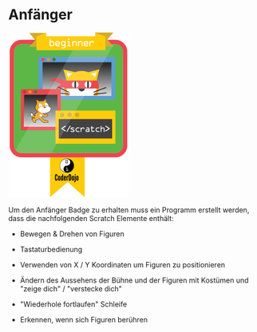 # Anfänger

![Anfänger Badge](../assets/ScratchBeginner_small.png)

Um den Anfänger Badge zu erhalten muss ein Programm erstellt werden, dass die nachfolgenden
Scratch Elemente enthält:

- Bewegen & Drehen von Figuren

- Tastaturbedienung

- Verwenden von X / Y Koordinaten um Figuren zu positionieren

- Ändern des Aussehens der Bühne und der Figuren mit Kostümen und "zeige dich" / "verstecke dich"

- "Wiederhole fortlaufen" Schleife

- Erkennen, wenn sich Figuren berühren
